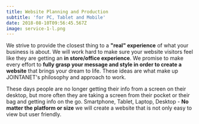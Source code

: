 ```yaml
---
title: Website Planning and Production
subtitle: 'for PC, Tablet and Mobile'
date: 2018-08-10T09:56:45.567Z
image: service-1-l.png
---
```

We strive to provide the closest thing to a **"real" experience** of what your business is about. We will work hard to make sure your website visitors feel like they are getting an **in store/office experience**. We promise to make every effort to **fully grasp your message and style in order to create a website** that brings your dream to life. These ideas are what make up JOINTANET's philosophy and approach to work. 


These days people are no longer getting their info from a screen on their desktop, but more often they are taking a screen from their pocket or their bag and getting info on the go. Smartphone, Tablet, Laptop, Desktop - **No matter the platform or size** we will create a website that is not only easy to view but user friendly.
